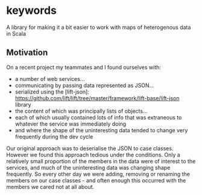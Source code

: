 # keywords

A library for making it a bit easier to work with maps of heterogenous data in Scala

## Motivation

On a recent project my teammates and I found ourselves with:
* a number of web services...
* communicating by passing data represented as JSON...
* serialized using the [lift-json]: https://github.com/lift/lift/tree/master/framework/lift-base/lift-json library
* the content of which was principally lists of objects...
* each of which usually contained lots of info that was extraneous to whatever the service was immediately doing
* and where the shape of the uninteresting data tended to change very frequently during the dev cycle

Our original approach was to deserialise the JSON to case classes. However we found this approach tedious under the conditions. Only a relatively small proportion of the members in the data were of interest to the services, and much of the uninteresting data was changing shape frequently. So every other day we were adding, removing or renaming the members on our case classes - and often enough this occurred with the members we cared not at all about. 